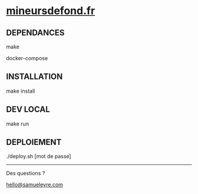 # [mineursdefond.fr](https://mineursdefond.fr)

## DEPENDANCES

make

docker-compose


## INSTALLATION


make install


## DEV LOCAL

make run


## DEPLOIEMENT


./deploy.sh [mot de passe]


<hr>

Des questions ? 

hello@samueleyre.com

